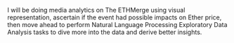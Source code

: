 
I will be doing media analytics on The ETHMerge using visual representation, ascertain if the event had possible impacts on Ether price, 
then move ahead to perform Natural Language Processing Exploratory Data Analysis tasks to dive more into the data and derive better insights.  
